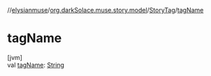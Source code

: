 //[elysianmuse](../../../index.md)/[org.darkSolace.muse.story.model](../index.md)/[StoryTag](index.md)/[tagName](tag-name.md)

# tagName

[jvm]\
val [tagName](tag-name.md): [String](https://kotlinlang.org/api/latest/jvm/stdlib/kotlin/-string/index.html)
